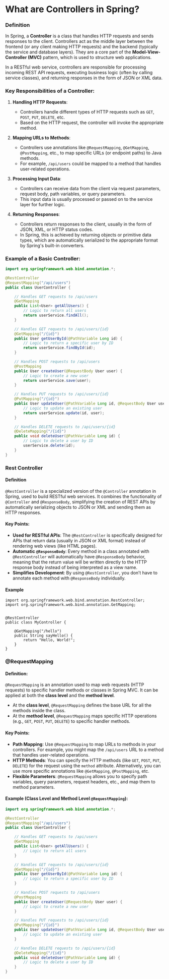 # What are Controllers in Spring?

### Definition

In Spring, a **Controller** is a class that handles HTTP requests and sends responses to the client. Controllers act as the middle layer between the frontend (or any client making HTTP requests) and the backend (typically the service and database layers). They are a core part of the **Model-View-Controller (MVC)** pattern, which is used to structure web applications.

In a RESTful web service, controllers are responsible for processing incoming REST API requests, executing business logic (often by calling service classes), and returning responses in the form of JSON or XML data.

### Key Responsibilities of a Controller:

1. **Handling HTTP Requests**:
   - Controllers handle different types of HTTP requests such as `GET`, `POST`, `PUT`, `DELETE`, etc.
   - Based on the HTTP request, the controller will invoke the appropriate method.

2. **Mapping URLs to Methods**:
   - Controllers use annotations like `@RequestMapping`, `@GetMapping`, `@PostMapping`, etc., to map specific URLs (or endpoint paths) to Java methods.
   - For example, `/api/users` could be mapped to a method that handles user-related operations.

3. **Processing Input Data**:
   - Controllers can receive data from the client via request parameters, request body, path variables, or query parameters.
   - This input data is usually processed or passed on to the service layer for further logic.

4. **Returning Responses**:
   - Controllers return responses to the client, usually in the form of JSON, XML, or HTTP status codes.
   - In Spring, this is achieved by returning objects or primitive data types, which are automatically serialized to the appropriate format by Spring's built-in converters.

### Example of a Basic Controller:

```java
import org.springframework.web.bind.annotation.*;

@RestController
@RequestMapping("/api/users")
public class UserController {

    // Handles GET requests to /api/users
    @GetMapping
    public List<User> getAllUsers() {
        // Logic to return all users
        return userService.findAll();
    }

    // Handles GET requests to /api/users/{id}
    @GetMapping("/{id}")
    public User getUserById(@PathVariable Long id) {
        // Logic to return a specific user by ID
        return userService.findById(id);
    }

    // Handles POST requests to /api/users
    @PostMapping
    public User createUser(@RequestBody User user) {
        // Logic to create a new user
        return userService.save(user);
    }

    // Handles PUT requests to /api/users/{id}
    @PutMapping("/{id}")
    public User updateUser(@PathVariable Long id, @RequestBody User user) {
        // Logic to update an existing user
        return userService.update(id, user);
    }

    // Handles DELETE requests to /api/users/{id}
    @DeleteMapping("/{id}")
    public void deleteUser(@PathVariable Long id) {
        // Logic to delete a user by ID
        userService.delete(id);
    }
}
```

### **Rest Controller**

#### Definition
`@RestController` is a specialized version of the `@Controller` annotation in Spring, used to build RESTful web services. It combines the functionality of `@Controller` and `@ResponseBody`, simplifying the creation of REST APIs by automatically serializing objects to JSON or XML and sending them as HTTP responses.

#### Key Points:
- **Used for RESTful APIs**: The `@RestController` is specifically designed for APIs that return data (usually in JSON or XML format) instead of rendering web views (like HTML pages).
- **Automatic `@ResponseBody`**: Every method in a class annotated with `@RestController` will automatically have `@ResponseBody` behavior, meaning that the return value will be written directly to the HTTP response body instead of being interpreted as a view name.
- **Simplifies Development**: By using `@RestController`, you don’t have to annotate each method with `@ResponseBody` individually.

#### Example

```
import org.springframework.web.bind.annotation.RestController;
import org.springframework.web.bind.annotation.GetMapping;


@RestController
public class MyController {

    @GetMapping("/hello")
    public String sayHello() {
        return "Hello, World!";
    }
}

```


### **@RequestMapping**

#### Definition:

`@RequestMapping` is an annotation used to map web requests (HTTP requests) to specific handler methods or classes in Spring MVC. It can be applied at both the **class level** and the **method level**.

- At the **class level**, `@RequestMapping` defines the base URL for all the methods inside the class.
- At the **method level**, `@RequestMapping` maps specific HTTP operations (e.g., `GET`, `POST`, `PUT`, `DELETE`) to specific handler methods.

#### Key Points:

- **Path Mapping**: Use `@RequestMapping` to map URLs to methods in your controllers. For example, you might map the `/api/users` URL to a method that handles user-related operations.
- **HTTP Methods**: You can specify the HTTP methods (like `GET`, `POST`, `PUT`, `DELETE`) for the request using the `method` attribute. Alternatively, you can use more specific annotations like `@GetMapping`, `@PostMapping`, etc.
- **Flexible Parameters**: `@RequestMapping` allows you to specify path variables, query parameters, request headers, etc., and map them to method parameters.

#### Example (Class Level and Method Level `@RequestMapping`):

```java
import org.springframework.web.bind.annotation.*;

@RestController
@RequestMapping("/api/users")
public class UserController {

    // Handles GET requests to /api/users
    @GetMapping
    public List<User> getAllUsers() {
        // Logic to return all users
    }

    // Handles GET requests to /api/users/{id}
    @GetMapping("/{id}")
    public User getUserById(@PathVariable Long id) {
        // Logic to return a specific user by ID
    }

    // Handles POST requests to /api/users
    @PostMapping
    public User createUser(@RequestBody User user) {
        // Logic to create a new user
    }

    // Handles PUT requests to /api/users/{id}
    @PutMapping("/{id}")
    public User updateUser(@PathVariable Long id, @RequestBody User user) {
        // Logic to update an existing user
    }

    // Handles DELETE requests to /api/users/{id}
    @DeleteMapping("/{id}")
    public void deleteUser(@PathVariable Long id) {
        // Logic to delete a user by ID
    }
}
```